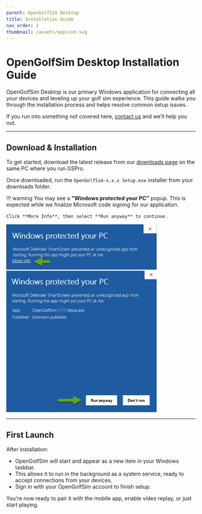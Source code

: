 ```yaml
---
parent: OpenGolfSim Desktop
title: Installation Guide
nav_order: 2
thumbnail: /assets/appicon.svg
---
```


# OpenGolfSim Desktop Installation Guide

OpenGolfSim Desktop is our primary Windows application for connecting all your devices and leveling up your golf sim experience. This guide walks you through the installation process and helps resolve common setup issues.

If you run into something not covered here, [contact us](/contact) and we’ll help you out.

---

## Download & Installation

To get started, download the latest release from our [downloads page](https://sandbox.opengolfsim.com/account/downloads) on the same PC where you run GSPro.

Once downloaded, run the `OpenGolfSim-x.x.x Setup.exe` installer from your downloads folder.

!!! warning
    You may see a **"Windows protected your PC"** popup. This is expected while we finalize Microsoft code signing for our application.

    Click **More Info**, then select **Run anyway** to continue.

<img src="/assets/OGS_Documentation/windows_signing1.png" alt="Windows SmartScreen - Step 1" width="400" />
<br />
<img src="/assets/OGS_Documentation/windows_signing2.png" alt="Windows SmartScreen - Step 2" width="400" />

---

## First Launch

After installation:

- OpenGolfSim will start and appear as a new item in your Windows taskbar.
- This allows it to run in the background as a system service, ready to accept connections from your devices.
- Sign in with your OpenGolfSim account to finish setup.

You’re now ready to pair it with the mobile app, enable video replay, or just start playing.

